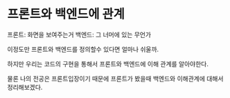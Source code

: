 # 프론트와 백엔드에 관계

프론트: 화면을 보여주는거
백엔드: 그 너머에 있는 무언가

이정도만 프론트와 백엔드를 정의할수 있다면 얼마나 쉬울까.

하지만 우리는 코드의 구현을 통해서 프론트와 백엔드에 이해 관계를 알아야한다.

물론 나의 전공은 프론트입장이기 때문에 프론트가 봤을때 백엔드와 이해관계에 대해서 정리해보겠다.